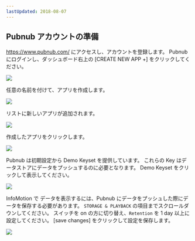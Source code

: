 ```yaml
---
lastUpdated: 2018-08-07
---
```


## Pubnub アカウントの準備

https://www.pubnub.com/ にアクセスし、アカウントを登録します。
Pubnub にログインし、ダッシュボード右上の [CREATE NEW APP +] をクリックしてください。 

![](/_asset/images/InfoMotion/datasources/pubnub/pubnub-app-list.png) 

任意の名前を付けて、アプリを作成します。

![](/_asset/images/InfoMotion/datasources/pubnub/create-app.png) 

リストに新しいアプリが追加されます。

![](/_asset/images/InfoMotion/datasources/pubnub/pubnub-new-app-list.png) 

作成したアプリをクリックします。

![](/_asset/images/InfoMotion/datasources/pubnub/pubnub-dashboard.png) 

Pubnub は初期設定から Demo Keyset を提供しています。
これらの Key はデータストアにデータをプッシュするのに必要となります。
Demo Keyset をクリックして表示してください。

![](/_asset/images/InfoMotion/datasources/pubnub/pubnub-keys.png) 


InfoMotion で データを表示するには、Pubnub にデータをプッシュした際にデータを保存する必要があります。
`STORAGE & PLAYBACK` の項目までスクロールダウンしてください。
スイッチを on の方に切り替え、`Retention` を 1 day 以上に設定してください。
[save changes] をクリックして設定を保存します。

![](/_asset/images/InfoMotion/datasources/pubnub/pubnub-storage-playback.png) 